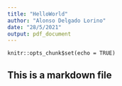 ```yaml
---
title: "HelloWorld"
author: "Alonso Delgado Lorino"
date: "28/5/2021"
output: pdf_document
---
```


```{r setup, include=FALSE}
knitr::opts_chunk$set(echo = TRUE)
```

## This is a markdown file
